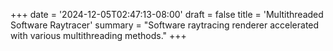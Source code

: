 +++
date = '2024-12-05T02:47:13-08:00'
draft = false
title = 'Multithreaded Software Raytracer'
summary = "Software raytracing renderer accelerated with various multithreading methods."
+++
